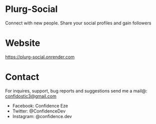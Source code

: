 # Plurg-Social

Connect with new people. Share your social profiles and gain followers

# Website

<a href="https://plurg-social.onrender.com">https://plurg-social.onrender.com</a>

# Contact

For inquires, support, bug reports and suggestions send me a mail@: confidostic3@gmail.com

- Facebook: Confidence Eze
- Twitter: @ConfidenceDev
- Instagram: @confidence.dev
